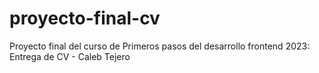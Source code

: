 # proyecto-final-cv
Proyecto final del curso de Primeros pasos del desarrollo frontend 2023: Entrega de CV - Caleb Tejero
